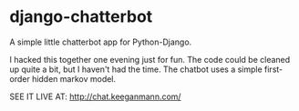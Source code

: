 django-chatterbot
=================

A simple little chatterbot app for Python-Django.

I hacked this together one evening just for fun.  The code could be cleaned up quite a bit, 
but I haven't had the time.  The chatbot uses a simple first-order hidden markov model.

SEE IT LIVE AT:  http://chat.keeganmann.com/